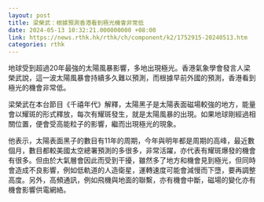 ```yaml
---
layout: post
title: 梁榮武：根據預測香港看到極光機會非常低
date: 2024-05-13 10:32:21.000000000 +08:00
link: https://news.rthk.hk/rthk/ch/component/k2/1752915-20240513.htm
categories: rthk
---
```


地球受到超過20年最強的太陽風暴影響，多地出現極光。香港氣象學會發言人梁榮武說，這一波太陽風暴會持續多久難以預測，而根據早前外國的預測，香港看到極光的機會非常低。

梁榮武在本台節目《千禧年代》解釋，太陽黑子是太陽表面磁場較強的地方，能量會以耀斑的形式釋放，每次有耀斑發生，就是太陽風暴的出現。如果地球剛經過相關位置，便會受高能粒子的影響，繼而出現極光的現象。

他表示，太陽表面黑子的數目有11年的周期，今年與明年都是周期的高峰，最近數個月，數目都較美國太空總署預測的多很多，非常活躍，亦代表有耀斑爆發的機會有很多。但由於大氣層會因此而受到干擾，雖然多了地方和機會見到極光，但同時會造成不良影響，例如低軌道的人造衛星，運轉速度可能會減慢而下墮，要再調整高度。另外，高頻通訊，例如飛機與地面的聯繫，亦有機會中斷，磁場的變化亦有機會影響供電網絡。
